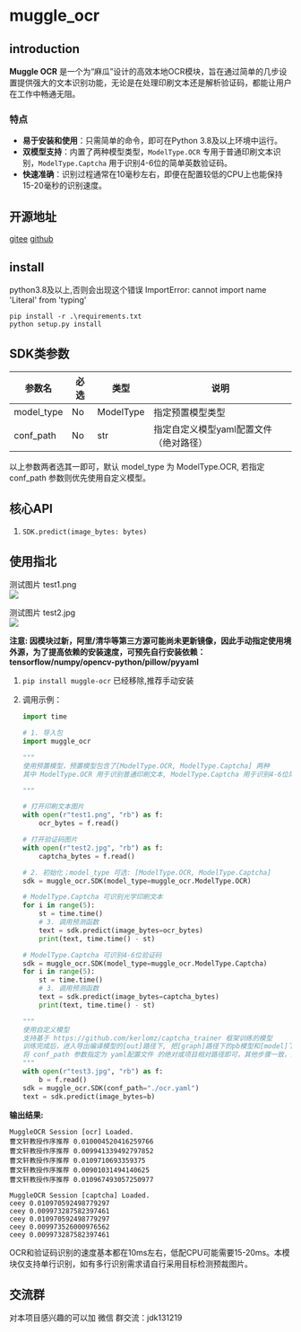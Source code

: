 # muggle_ocr
## introduction
**Muggle OCR** 是一个为“麻瓜”设计的高效本地OCR模块，旨在通过简单的几步设置提供强大的文本识别功能，无论是在处理印刷文本还是解析验证码，都能让用户在工作中畅通无阻。

### 特点
- **易于安装和使用**：只需简单的命令，即可在Python 3.8及以上环境中运行。
- **双模型支持**：内置了两种模型类型，`ModelType.OCR` 专用于普通印刷文本识别，`ModelType.Captcha` 用于识别4-6位的简单英数验证码。
- **快速准确**：识别过程通常在10毫秒左右，即便在配置较低的CPU上也能保持15-20毫秒的识别速度。
## 开源地址
[gitee](https://gitee.com/ppnt/muggle_ocr)
[github](https://github.com/litongjava/muggle_ocr)

## install
python3.8及以上,否则会出现这个错误
ImportError: cannot import name 'Literal' from 'typing'
```
pip install -r .\requirements.txt
python setup.py install
```
## SDK类参数

| 参数名     | 必选 | 类型      | 说明                                   |
| ---------- | ---- | --------- | -------------------------------------- |
| model_type | No   | ModelType | 指定预置模型类型                       |
| conf_path  | No   | str       | 指定自定义模型yaml配置文件（绝对路径） |

以上参数两者选其一即可，默认 model_type 为 ModelType.OCR, 若指定 conf_path 参数则优先使用自定义模型。

## 核心API

1. ```SDK.predict(image_bytes: bytes)```



## 使用指北
测试图片 test1.png  
![](https://kerlomz-blog.oss-cn-beijing.aliyuncs.com/test1.png)

测试图片 test2.jpg  
![](https://kerlomz-blog.oss-cn-beijing.aliyuncs.com/test2.jpg)

**注意: 因模块过新，阿里/清华等第三方源可能尚未更新镜像，因此手动指定使用境外源，为了提高依赖的安装速度，可预先自行安装依赖：tensorflow/numpy/opencv-python/pillow/pyyaml**

1. ```pip install muggle-ocr``` 已经移除,推荐手动安装

2. 调用示例：

   ```python
   import time
   
   # 1. 导入包
   import muggle_ocr
   
   """
   使用预置模型，预置模型包含了[ModelType.OCR, ModelType.Captcha] 两种
   其中 ModelType.OCR 用于识别普通印刷文本, ModelType.Captcha 用于识别4-6位简单英数验证码
   
   """
   
   # 打开印刷文本图片
   with open(r"test1.png", "rb") as f:
       ocr_bytes = f.read()
   
   # 打开验证码图片
   with open(r"test2.jpg", "rb") as f:
       captcha_bytes = f.read()
   
   # 2. 初始化；model_type 可选: [ModelType.OCR, ModelType.Captcha]
   sdk = muggle_ocr.SDK(model_type=muggle_ocr.ModelType.OCR)
   
   # ModelType.Captcha 可识别光学印刷文本
   for i in range(5):
       st = time.time()
       # 3. 调用预测函数
       text = sdk.predict(image_bytes=ocr_bytes)
       print(text, time.time() - st)
   
   # ModelType.Captcha 可识别4-6位验证码
   sdk = muggle_ocr.SDK(model_type=muggle_ocr.ModelType.Captcha)
   for i in range(5):
       st = time.time()
       # 3. 调用预测函数
       text = sdk.predict(image_bytes=captcha_bytes)
       print(text, time.time() - st)
   
   """
   使用自定义模型
   支持基于 https://github.com/kerlomz/captcha_trainer 框架训练的模型
   训练完成后，进入导出编译模型的[out]路径下, 把[graph]路径下的pb模型和[model]下的yaml配置文件放到同一路径下。
   将 conf_path 参数指定为 yaml配置文件 的绝对或项目相对路径即可，其他步骤一致，如下示例：
   """
   with open(r"test3.jpg", "rb") as f:
       b = f.read()
   sdk = muggle_ocr.SDK(conf_path="./ocr.yaml")
   text = sdk.predict(image_bytes=b)
   ```

   

**输出结果:**

```shell script
MuggleOCR Session [ocr] Loaded.
曹文轩教授作序推荐 0.010004520416259766
曹文轩教授作序推荐 0.009941339492797852
曹文轩教授作序推荐 0.0109710693359375
曹文轩教授作序推荐 0.00901031494140625
曹文轩教授作序推荐 0.010967493057250977

MuggleOCR Session [captcha] Loaded.
ceey 0.010970592498779297
ceey 0.009973287582397461
ceey 0.010970592498779297
ceey 0.009973526000976562
ceey 0.009973287582397461
```

OCR和验证码识别的速度基本都在10ms左右，低配CPU可能需要15-20ms。本模块仅支持单行识别，如有多行识别需求请自行采用目标检测预裁图片。
## 交流群
对本项目感兴趣的可以加 微信 群交流：jdk131219